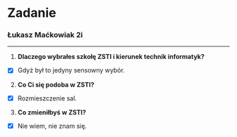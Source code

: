 # **Zadanie**
### Łukasz Maćkowiak 2i
***
1. **Dlaczego wybrałes szkołę ZSTI i kierunek technik informatyk?**
- [x] Gdyż był to jedyny sensowny wybór.
2. **Co Ci się podoba w ZSTI?**
- [x] Rozmieszczenie sal.
3. **Co zmieniłbyś w ZSTI?**
- [x] Nie wiem, nie znam się.
